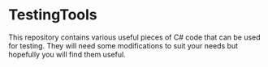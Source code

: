 # TestingTools

This repository contains various useful pieces of C# code that can be used for testing. They will need some modifications to suit your needs but hopefully you will find them useful.



